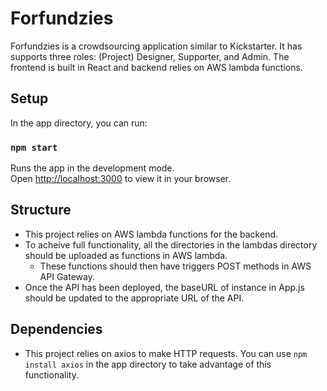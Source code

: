 # Forfundzies

Forfundzies is a crowdsourcing application similar to Kickstarter. It has supports three roles: (Project) Designer, Supporter, and Admin. The frontend is built in React and backend relies on AWS lambda functions.

## Setup

In the app directory, you can run:

### `npm start`

Runs the app in the development mode.\
Open [http://localhost:3000](http://localhost:3000) to view it in your browser.

## Structure

- This project relies on AWS lambda functions for the backend. 
- To acheive full functionality, all the directories in the lambdas directory should be uploaded as functions in AWS lambda. 
    - These functions should then have triggers POST methods in AWS API Gateway. 
- Once the API has been deployed, the baseURL of instance in App.js should be updated to the appropriate URL of the API.

## Dependencies
 - This project relies on axios to make HTTP requests. You can use `npm install axios` in the app directory to take advantage of this functionality.


